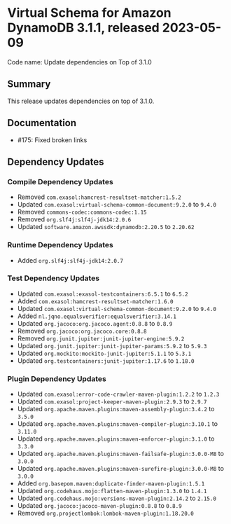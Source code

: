 # Virtual Schema for Amazon DynamoDB 3.1.1, released 2023-05-09

Code name: Update dependencies on Top of 3.1.0

## Summary

This release updates dependencies on top of 3.1.0.

## Documentation

* #175: Fixed broken links

## Dependency Updates

### Compile Dependency Updates

* Removed `com.exasol:hamcrest-resultset-matcher:1.5.2`
* Updated `com.exasol:virtual-schema-common-document:9.2.0` to `9.4.0`
* Removed `commons-codec:commons-codec:1.15`
* Removed `org.slf4j:slf4j-jdk14:2.0.6`
* Updated `software.amazon.awssdk:dynamodb:2.20.5` to `2.20.62`

### Runtime Dependency Updates

* Added `org.slf4j:slf4j-jdk14:2.0.7`

### Test Dependency Updates

* Updated `com.exasol:exasol-testcontainers:6.5.1` to `6.5.2`
* Added `com.exasol:hamcrest-resultset-matcher:1.6.0`
* Updated `com.exasol:virtual-schema-common-document:9.2.0` to `9.4.0`
* Added `nl.jqno.equalsverifier:equalsverifier:3.14.1`
* Updated `org.jacoco:org.jacoco.agent:0.8.8` to `0.8.9`
* Removed `org.jacoco:org.jacoco.core:0.8.8`
* Removed `org.junit.jupiter:junit-jupiter-engine:5.9.2`
* Updated `org.junit.jupiter:junit-jupiter-params:5.9.2` to `5.9.3`
* Updated `org.mockito:mockito-junit-jupiter:5.1.1` to `5.3.1`
* Updated `org.testcontainers:junit-jupiter:1.17.6` to `1.18.0`

### Plugin Dependency Updates

* Updated `com.exasol:error-code-crawler-maven-plugin:1.2.2` to `1.2.3`
* Updated `com.exasol:project-keeper-maven-plugin:2.9.3` to `2.9.7`
* Updated `org.apache.maven.plugins:maven-assembly-plugin:3.4.2` to `3.5.0`
* Updated `org.apache.maven.plugins:maven-compiler-plugin:3.10.1` to `3.11.0`
* Updated `org.apache.maven.plugins:maven-enforcer-plugin:3.1.0` to `3.3.0`
* Updated `org.apache.maven.plugins:maven-failsafe-plugin:3.0.0-M8` to `3.0.0`
* Updated `org.apache.maven.plugins:maven-surefire-plugin:3.0.0-M8` to `3.0.0`
* Added `org.basepom.maven:duplicate-finder-maven-plugin:1.5.1`
* Updated `org.codehaus.mojo:flatten-maven-plugin:1.3.0` to `1.4.1`
* Updated `org.codehaus.mojo:versions-maven-plugin:2.14.2` to `2.15.0`
* Updated `org.jacoco:jacoco-maven-plugin:0.8.8` to `0.8.9`
* Removed `org.projectlombok:lombok-maven-plugin:1.18.20.0`
